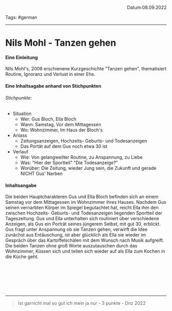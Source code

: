 <p align="right">Datum:08.09.2022</p>

Tags: #german 

---
# Nils Mohl - Tanzen gehen
#### Eine Einleitung
Nils Mohl's, 2006 erschienene Kurzgeschichte "Tanzen gehen", thematisiert Routine, Ignoranz und Verlust in einer Ehe.
#### Eine Inhaltsagabe anhand von Stichpunkten
###### Stichpunkte:
- Situation
	- Wer: Gus Bloch, Ella Bloch
	- Wann: Samstag, Vor dem Mittagessen
	- Wo: Wohnzimmer, Im Haus der Bloch's
- Anlass
	- Zeitungsanzeigen, Hochzeits- Geburts- und Todesanzeigen
	- Das Portät auf dem Gus noch etwa 30 ist
- Verlauf
	- Wie: Von gelangweilter Routine, zu Anspannung, zu Liebe
	- Was:  "Hier der Sportteil" "Die Todesanzeige?"
	- Worüber: Die Zeitung, wieder Jung sein, die Zukunft und gerade NICHT Gus' Narben
#### Inhaltsangabe
Die beiden Hauptcharakteren Gus und Ella Bloch befinden sich an einem Samstag vor dem Mittagessen im Wohnzimmer ihres Hauses.
Nachdem Gus seinen vernarbten Körper im Spiegel begutachtet hat, reicht Ella ihm den zwischen Hochzeits- Geburts- und Todesanzeigen liegenden Sportteil der Tageszeitung. Gus und Ella unterhalten sich routiniert über verschiedene Anzeigen, als Gus ein Porträt seines jüngerem Selbst, mit gut 30, erblickt. Gus fragt unter Anspannung ob sie Tanzen gehen, verwirft die Idee zunächst aus Entäuschung, ist aber glücklich als Ella sie wieder im Gespräch über das Kartoffelschälen mit dem Wunsch nach Musik aufgreift. Die beiden Tanzen ohne groß Worte auszutauschen durch das Wohnzimmer, Küssen sich und teilen sich wieder auf als Ella zum Kochen in die Küche geht.


<br><br><br><br><br>

---
> Ist garnicht mal so gut ich mein ja nur - 3 punkte
> \- Dnz 2022
